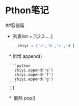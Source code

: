 # Pthon笔记

##容器篇

  * 列表list = [1,2,3.....]
    ```python
      zhiyi = ['a','b','c','d']
    ```
      
    * 新增 append()
      
      ```python
        zhiyi.append('e')
        zhiyi.append('f')
        zhiyi.append('g')
      ```
      []
      
    *  删除 pop()
    
    
    
    
    
    
    
    
